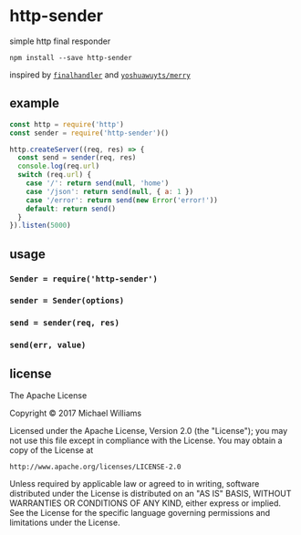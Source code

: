 # http-sender

simple http final responder

```shell
npm install --save http-sender
```

inspired by [`finalhandler`](https://github.com/pillarjs/finalhandler) and [`yoshuawuyts/merry`](https://github.com/yoshuawuyts/merry)

## example

```js
const http = require('http')
const sender = require('http-sender')()

http.createServer((req, res) => {
  const send = sender(req, res)
  console.log(req.url)
  switch (req.url) {
    case '/': return send(null, 'home')
    case '/json': return send(null, { a: 1 })
    case '/error': return send(new Error('error!'))
    default: return send()
  }
}).listen(5000)
```

## usage

### `Sender = require('http-sender')`

### `sender = Sender(options)`

### `send = sender(req, res)`

### `send(err, value)`

## license

The Apache License

Copyright &copy; 2017 Michael Williams

Licensed under the Apache License, Version 2.0 (the "License");
you may not use this file except in compliance with the License.
You may obtain a copy of the License at

    http://www.apache.org/licenses/LICENSE-2.0

Unless required by applicable law or agreed to in writing, software
distributed under the License is distributed on an "AS IS" BASIS,
WITHOUT WARRANTIES OR CONDITIONS OF ANY KIND, either express or implied.
See the License for the specific language governing permissions and
limitations under the License.

